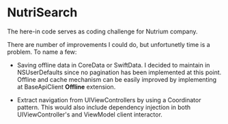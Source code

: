 # NutriSearch

The here-in code serves as coding challenge for Nutrium company. 

There are number of improvements I could do, but unfortunetly time is a problem. To name a few: 

- Saving offline data in CoreData or SwiftData. I decided to maintain in NSUserDefaults since no pagination has been implemented at this point. Offline and cache mechanism can be easily improved by implementing at BaseApiClient **Offline** extension.

- Extract navigation from UIViewControllers by using a Coordinator pattern. This would also include dependency injection in both UIViewController's and ViewModel client interactor.
